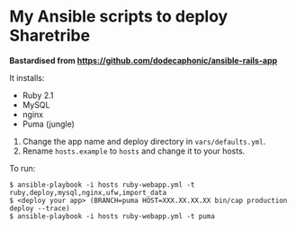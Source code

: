# My Ansible scripts to deploy Sharetribe

**Bastardised from https://github.com/dodecaphonic/ansible-rails-app**

It installs:

- Ruby 2.1
- MySQL
- nginx
- Puma (jungle)

1. Change the app name and deploy directory in <code>vars/defaults.yml</code>.
2. Rename `hosts.example` to `hosts` and change it to your hosts.

To run:

    $ ansible-playbook -i hosts ruby-webapp.yml -t ruby,deploy,mysql,nginx,ufw,import_data
    $ <deploy your app> (BRANCH=puma HOST=XXX.XX.XX.XX bin/cap production deploy --trace)
    $ ansible-playbook -i hosts ruby-webapp.yml -t puma
